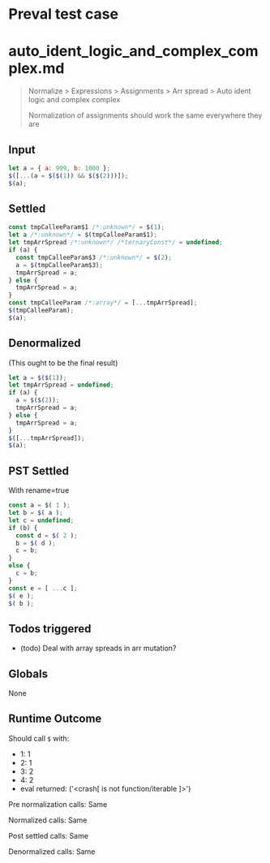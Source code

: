 # Preval test case

# auto_ident_logic_and_complex_complex.md

> Normalize > Expressions > Assignments > Arr spread > Auto ident logic and complex complex
>
> Normalization of assignments should work the same everywhere they are

## Input

`````js filename=intro
let a = { a: 999, b: 1000 };
$([...(a = $($(1)) && $($(2)))]);
$(a);
`````


## Settled


`````js filename=intro
const tmpCalleeParam$1 /*:unknown*/ = $(1);
let a /*:unknown*/ = $(tmpCalleeParam$1);
let tmpArrSpread /*:unknown*/ /*ternaryConst*/ = undefined;
if (a) {
  const tmpCalleeParam$3 /*:unknown*/ = $(2);
  a = $(tmpCalleeParam$3);
  tmpArrSpread = a;
} else {
  tmpArrSpread = a;
}
const tmpCalleeParam /*:array*/ = [...tmpArrSpread];
$(tmpCalleeParam);
$(a);
`````


## Denormalized
(This ought to be the final result)

`````js filename=intro
let a = $($(1));
let tmpArrSpread = undefined;
if (a) {
  a = $($(2));
  tmpArrSpread = a;
} else {
  tmpArrSpread = a;
}
$([...tmpArrSpread]);
$(a);
`````


## PST Settled
With rename=true

`````js filename=intro
const a = $( 1 );
let b = $( a );
let c = undefined;
if (b) {
  const d = $( 2 );
  b = $( d );
  c = b;
}
else {
  c = b;
}
const e = [ ...c ];
$( e );
$( b );
`````


## Todos triggered


- (todo) Deal with array spreads in arr mutation?


## Globals


None


## Runtime Outcome


Should call `$` with:
 - 1: 1
 - 2: 1
 - 3: 2
 - 4: 2
 - eval returned: ('<crash[ <ref> is not function/iterable ]>')

Pre normalization calls: Same

Normalized calls: Same

Post settled calls: Same

Denormalized calls: Same

